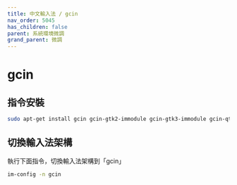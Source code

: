 ```yaml
---
title: 中文輸入法 / gcin
nav_order: 5045
has_children: false
parent: 系統環境微調
grand_parent: 微調
---
```



# gcin


## 指令安裝

``` sh
sudo apt-get install gcin gcin-gtk2-immodule gcin-gtk3-immodule gcin-qt5-immodule gcin-anthy gcin-voice
```


## 切換輸入法架構

執行下面指令，切換輸入法架構到「gcin」

``` sh
im-config -n gcin
```
